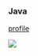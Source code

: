 ### Java

[profile](https://leetcode.com/xqtwk/)

<img src="https://leetcode.card.workers.dev/xqtwk?theme=dark&font=source_code_pro">